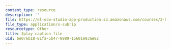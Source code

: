 ```yaml
---
content_type: resource
description: ''
file: https://ol-ocw-studio-app-production.s3.amazonaws.com/courses/2-003sc-engineering-dynamics-fall-2011/be076b1881fa5b47898915601e93ae82_d00XI_UTKQo.vtt
file_type: application/x-subrip
resourcetype: Other
title: 3play caption file
uid: be076b18-81fa-5b47-8989-15601e93ae82
---
```

